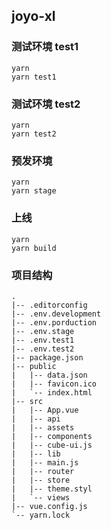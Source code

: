 ## joyo-xl

### 测试环境 test1

```
yarn
yarn test1
```

### 测试环境 test2

```
yarn
yarn test2
```

### 预发环境

```
yarn
yarn stage
```

### 上线

```
yarn
yarn build
```

### 项目结构
```
.
|-- .editorconfig                         
|-- .env.development                          
|-- .env.porduction                       
|-- .env.stage                              
|-- .env.test1                              
|-- .env.test2
|-- package.json
|-- public
|   |-- data.json
|   |-- favicon.ico
|   `-- index.html
|-- src
|   |-- App.vue
|   |-- api
|   |-- assets
|   |-- components
|   |-- cube-ui.js
|   |-- lib
|   |-- main.js
|   |-- router
|   |-- store
|   |-- theme.styl
|   `-- views
|-- vue.config.js
`-- yarn.lock
```
